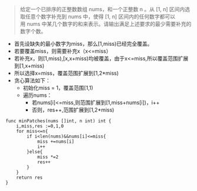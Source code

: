 >给定一个已排序的正整数数组 nums，和一个正整数 n 。从 [1, n] 区间内选取任意个数字补充到 nums 中，使得 [1, n] 区间内的任何数字都可以用 nums 中某几个数字的和来表示。请输出满足上述要求的最少需要补充的数字个数。

- 首先设缺失的最小数字为miss，那么[1,miss)已经完全覆盖。
- 若要覆盖miss，则需要补充x（x<=miss）
- 若补充x，则[1,miss),[x,x+miss)均被覆盖，由于x<=miss,所以覆盖范围扩展到[1,x+miss)
- 所以选择x=miss，覆盖范围扩展到[1,2*miss)
- 贪心算法如下：
  - 初始化miss = 1，覆盖范围[1,1)
  - 遍历nums：
    - 若nums[i]<=miss,则范围扩展到[1,miss+nums[i])，i++
    - 否则，res++,范围扩展到[1,2*miss)
```golang
func minPatches(nums []int, n int) int {
    i,miss,res :=0,1,0
    for miss<=n{
        if i<len(nums)&&nums[i]<=miss{
            miss +=nums[i]
            i++
        }else{
            miss *=2
            res++
        }
    }
    return res
}
```